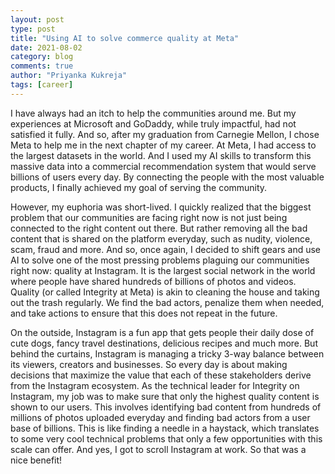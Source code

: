 ```yaml
---
layout: post
type: post
title: "Using AI to solve commerce quality at Meta"
date: 2021-08-02
category: blog
comments: true
author: "Priyanka Kukreja"
tags: [career]
---
```


I have always had an itch to help the communities around me. But my experiences at Microsoft and GoDaddy, while truly impactful, had not satisfied it fully. And so, after my graduation from Carnegie Mellon, I chose Meta to help me in the next chapter of my career. At Meta, I had access to the largest datasets in the world. And I used my AI skills to transform this massive data into a commercial recommendation system that would serve billions of users every day. By connecting the people with the most valuable products, I finally achieved my goal of serving the community.

However, my euphoria was short-lived. I quickly realized that the biggest problem that our communities are facing right now is not just being connected to the right content out there. But rather removing all the bad content that is shared on the platform everyday, such as nudity, violence, scam, fraud and more. And so, once again, I decided to shift gears and use AI to solve one of the most pressing problems plaguing our communities right now: quality at Instagram. It is the largest social network in the world where people have shared hundreds of billions of photos and videos. Quality (or called Integrity at Meta) is akin to cleaning the house and taking out the trash regularly. We find the bad actors, penalize them when needed, and take actions to ensure that this does not repeat in the future.

On the outside, Instagram is a fun app that gets people their daily dose of cute dogs, fancy travel destinations, delicious recipes and much more. But behind the curtains, Instagram is managing a tricky 3-way balance between its viewers, creators and businesses. So every day is about making decisions that maximize the value that each of these stakeholders derive from the Instagram ecosystem. As the technical leader for Integrity on Instagram, my job was to make sure that only the highest quality content is shown to our users. This involves identifying bad content from hundreds of millions of photos uploaded everyday and finding bad actors from a user base of billions. This is like finding a needle in a haystack, which translates to some very cool technical problems that only a few opportunities with this scale can offer. And yes, I got to scroll Instagram at work. So that was a nice benefit!
